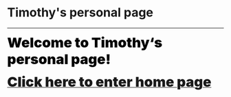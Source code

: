 # Timothy's personal page

---

<font size=6 color="#000000" style="font-weight: 1000;">Welcome to Timothy‘s personal page!</font>

<a href src="HomePage/HomePage.html"><font size=6 style="font-weight: 1000;">Click here to enter home page</font></a>
